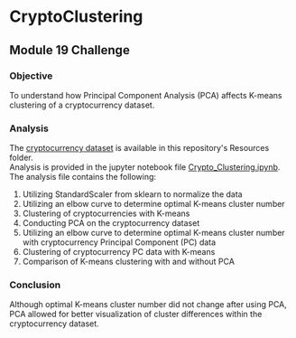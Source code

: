 # CryptoClustering
## Module 19 Challenge

### Objective
To understand how Principal Component Analysis (PCA) affects K-means clustering of a cryptocurrency dataset.

### Analysis
The [cryptocurrency dataset](Resources/crypto_market_data.csv) is available in this repository's Resources folder.  
Analysis is provided in the jupyter notebook file [Crypto_Clustering.ipynb](Crypto_Clustering.ipynb).
The analysis file contains the following:
1. Utilizing StandardScaler from sklearn to normalize the data
2. Utilizing an elbow curve to determine optimal K-means cluster number
3. Clustering of cryptocurrencies with K-means
4. Conducting PCA on the cryptocurrency dataset
5. Utilizing an elbow curve to determine optimal K-means cluster number with cryptocurrency Principal Component (PC) data
6. Clustering of cryptocurrency PC data with K-means
7. Comparison of K-means clustering with and without PCA

### Conclusion
Although optimal K-means cluster number did not change after using PCA, PCA allowed for better visualization of cluster differences within the cryptocurrency dataset.
